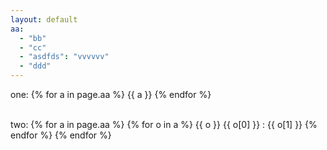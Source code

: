 ```yaml
---
layout: default
aa:
  - "bb"
  - "cc"
  - "asdfds": "vvvvvv"
  - "ddd"
---
```


one:
{% for a in page.aa %}
{{ a }}
{% endfor %}

<br/>
two:
{% for a in page.aa %}
{% for o in a %}
{{ o }}
{{ o[0] }}
:
{{ o[1] }}
{% endfor %}
{% endfor %}
